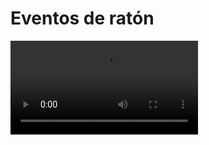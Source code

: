 # Eventos de ratón

<video controls>
    <source src="https://digi21.blob.core.windows.net/videos-ayuda/desarrollo/18.%20Eventos%20de%20raton.mp4" type="video/mp4">
</video>



